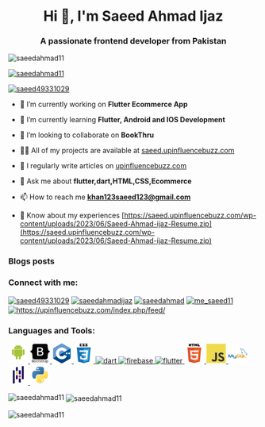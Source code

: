 <h1 align="center">Hi 👋, I'm Saeed Ahmad Ijaz</h1>
<h3 align="center">A passionate frontend developer from Pakistan</h3>

<p align="left"> <img src="https://komarev.com/ghpvc/?username=saeedahmad11&label=Profile%20views&color=0e75b6&style=flat" alt="saeedahmad11" /> </p>

<p align="left"> <a href="https://github.com/ryo-ma/github-profile-trophy"><img src="https://github-profile-trophy.vercel.app/?username=saeedahmad11" alt="saeedahmad11" /></a> </p>

<p align="left"> <a href="https://twitter.com/saeed49331029" target="blank"><img src="https://img.shields.io/twitter/follow/saeed49331029?logo=twitter&style=for-the-badge" alt="saeed49331029" /></a> </p>

- 🔭 I’m currently working on **Flutter Ecommerce App**

- 🌱 I’m currently learning **Flutter, Android and IOS Development**

- 👯 I’m looking to collaborate on **BookThru**

- 👨‍💻 All of my projects are available at [saeed.upinfluencebuzz.com](saeed.upinfluencebuzz.com)

- 📝 I regularly write articles on [upinfluencebuzz.com](upinfluencebuzz.com)

- 💬 Ask me about **flutter,dart,HTML,CSS,Ecommerce**

- 📫 How to reach me **khan123saeed123@gmail.com**

- 📄 Know about my experiences [https://saeed.upinfluencebuzz.com/wp-content/uploads/2023/06/Saeed-Ahmad-ijaz-Resume.zip](https://saeed.upinfluencebuzz.com/wp-content/uploads/2023/06/Saeed-Ahmad-ijaz-Resume.zip)

### Blogs posts


<h3 align="left">Connect with me:</h3>
<p align="left">
<a href="https://twitter.com/saeed49331029" target="blank"><img align="center" src="https://raw.githubusercontent.com/rahuldkjain/github-profile-readme-generator/master/src/images/icons/Social/twitter.svg" alt="saeed49331029" height="30" width="40" /></a>
<a href="https://linkedin.com/in/saeedahmadijaz" target="blank"><img align="center" src="https://raw.githubusercontent.com/rahuldkjain/github-profile-readme-generator/master/src/images/icons/Social/linked-in-alt.svg" alt="saeedahmadijaz" height="30" width="40" /></a>
<a href="https://fb.com/saeedahmad" target="blank"><img align="center" src="https://raw.githubusercontent.com/rahuldkjain/github-profile-readme-generator/master/src/images/icons/Social/facebook.svg" alt="saeedahmad" height="30" width="40" /></a>
<a href="https://instagram.com/me_saeed11" target="blank"><img align="center" src="https://raw.githubusercontent.com/rahuldkjain/github-profile-readme-generator/master/src/images/icons/Social/instagram.svg" alt="me_saeed11" height="30" width="40" /></a>
<a href="/https://upinfluencebuzz.com/index.php/feed/" target="blank"><img align="center" src="https://raw.githubusercontent.com/rahuldkjain/github-profile-readme-generator/master/src/images/icons/Social/rss.svg" alt="https://upinfluencebuzz.com/index.php/feed/" height="30" width="40" /></a>
</p>

<h3 align="left">Languages and Tools:</h3>
<p align="left"> <a href="https://developer.android.com" target="_blank" rel="noreferrer"> <img src="https://raw.githubusercontent.com/devicons/devicon/master/icons/android/android-original-wordmark.svg" alt="android" width="40" height="40"/> </a> <a href="https://getbootstrap.com" target="_blank" rel="noreferrer"> <img src="https://raw.githubusercontent.com/devicons/devicon/master/icons/bootstrap/bootstrap-plain-wordmark.svg" alt="bootstrap" width="40" height="40"/> </a> <a href="https://www.w3schools.com/cpp/" target="_blank" rel="noreferrer"> <img src="https://raw.githubusercontent.com/devicons/devicon/master/icons/cplusplus/cplusplus-original.svg" alt="cplusplus" width="40" height="40"/> </a> <a href="https://www.w3schools.com/css/" target="_blank" rel="noreferrer"> <img src="https://raw.githubusercontent.com/devicons/devicon/master/icons/css3/css3-original-wordmark.svg" alt="css3" width="40" height="40"/> </a> <a href="https://dart.dev" target="_blank" rel="noreferrer"> <img src="https://www.vectorlogo.zone/logos/dartlang/dartlang-icon.svg" alt="dart" width="40" height="40"/> </a> <a href="https://firebase.google.com/" target="_blank" rel="noreferrer"> <img src="https://www.vectorlogo.zone/logos/firebase/firebase-icon.svg" alt="firebase" width="40" height="40"/> </a> <a href="https://flutter.dev" target="_blank" rel="noreferrer"> <img src="https://www.vectorlogo.zone/logos/flutterio/flutterio-icon.svg" alt="flutter" width="40" height="40"/> </a> <a href="https://www.w3.org/html/" target="_blank" rel="noreferrer"> <img src="https://raw.githubusercontent.com/devicons/devicon/master/icons/html5/html5-original-wordmark.svg" alt="html5" width="40" height="40"/> </a> <a href="https://developer.mozilla.org/en-US/docs/Web/JavaScript" target="_blank" rel="noreferrer"> <img src="https://raw.githubusercontent.com/devicons/devicon/master/icons/javascript/javascript-original.svg" alt="javascript" width="40" height="40"/> </a> <a href="https://www.mysql.com/" target="_blank" rel="noreferrer"> <img src="https://raw.githubusercontent.com/devicons/devicon/master/icons/mysql/mysql-original-wordmark.svg" alt="mysql" width="40" height="40"/> </a> <a href="https://pandas.pydata.org/" target="_blank" rel="noreferrer"> <img src="https://raw.githubusercontent.com/devicons/devicon/2ae2a900d2f041da66e950e4d48052658d850630/icons/pandas/pandas-original.svg" alt="pandas" width="40" height="40"/> </a> <a href="https://www.python.org" target="_blank" rel="noreferrer"> <img src="https://raw.githubusercontent.com/devicons/devicon/master/icons/python/python-original.svg" alt="python" width="40" height="40"/> </a> </p>

<p><img align="left" src="https://github-readme-stats.vercel.app/api/top-langs?username=saeedahmad11&show_icons=true&locale=en&layout=compact" alt="saeedahmad11" /></p>

<p>&nbsp;<img align="center" src="https://github-readme-stats.vercel.app/api?username=saeedahmad11&show_icons=true&locale=en" alt="saeedahmad11" /></p>

<p><img align="center" src="https://github-readme-streak-stats.herokuapp.com/?user=saeedahmad11&" alt="saeedahmad11" /></p>
